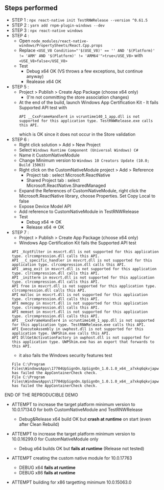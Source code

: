 ## Steps performed

- STEP 1 : `npx react-native init TestRNWRelease --version ^0.61.5`
- STEP 2 : `yarn add rnpm-plugin-windows --dev`
- STEP 3 : `npx react-native windows`
- STEP 4 :
  - Open `node_modules/react-native-windows/PropertySheets/React.Cpp.props`
  - Replace `<USE_V8 Condition="'$(USE_V8)' == '' AND '$(Platform)' != 'ARM' AND '$(Platform)' != 'ARM64'">true</USE_V8>`
    with `<USE_V8>false</USE_V8>`
  - Test
    - Debug x64 OK (VS throws a few exceptions, but continue anyway)
    - Realease x64 OK
- STEP 5 :
  - Project > Publish > Create App Package (choose x64 only)
    - (I'm not committing the store association changes)
  - At the end of the build, launch Windows App Certification Kit - It fails Supported API test
    with
    ```
    API __CxxFrameHandler4 in vcruntime140_1_app.dll is not supported for this application type. TestRNWRelease.exe calls this API.
    ```
    which is OK since it does not occur in the Store validation
- STEP 6 :
  - Right click solution > Add > New Project
  - Select `Windows Runtime Component (Universal Windows) C#`
  - Name it CustomNativeModule
  - Change Minimum version to `Windows 10 Creators Update (10.0; Build 15063)`
  - Right click on the CustomNativeModule project > Add > Reference
    - Project tab : select Microsoft.ReactNative
    - Shared Project tab : select Microsoft.ReactNative.SharedManaged
  - Expand the References of CustomNativeModule, right click the Microsoft.ReactNative library, choose Properties. Set Copy Local to false
  - Expose Device Model API
  - Add reference to CustomNativeModule in TestRNWRelease
  - Test
    - Debug x64 => OK
    - Release x64 => OK
- STEP 7 :
  - Project > Publish > Create App Package (choose x64 only)
  - Windows App Certification Kit fails the Supported API test
  ```
  API _XcptFilter in msvcrt.dll is not supported for this application type. clrcompression.dll calls this API.
  API __C_specific_handler in msvcrt.dll is not supported for this application type. clrcompression.dll calls this API.
  API _amsg_exit in msvcrt.dll is not supported for this application type. clrcompression.dll calls this API.
  API _initterm in msvcrt.dll is not supported for this application type. clrcompression.dll calls this API.
  API free in msvcrt.dll is not supported for this application type. clrcompression.dll calls this API.
  API malloc in msvcrt.dll is not supported for this application type. clrcompression.dll calls this API.
  API memcpy in msvcrt.dll is not supported for this application type. clrcompression.dll calls this API.
  API memset in msvcrt.dll is not supported for this application type. clrcompression.dll calls this API.
  API __CxxFrameHandler4 in vcruntime140_1_app.dll is not supported for this application type. TestRNWRelease.exe calls this API.
  API ExecuteAssembly in uwphost.dll is not supported for this application type. UWPShim.exe calls this API.
  API DllGetActivationFactory in uwphost.dll is not supported for this application type. UWPShim.exe has an export that forwards to this API.
  ```
  - it also fails the Windows security features test
  ```
  File C:\Program Files\WindowsApps\17704UpSignOn.UpSignOn_1.0.1.0_x64__a7xkq6qkvjapw\clrcompression.dll has failed the AppContainerCheck check.
  File C:\Program Files\WindowsApps\17704UpSignOn.UpSignOn_1.0.1.0_x64__a7xkq6qkvjapw\clrjit.dll has failed the AppContainerCheck check.
  ```

END OF THE REPRODUCIBLE DEMO

- ATTEMPT to increase the target platform minimum version to 10.0.17134.0 for both CustomNativeModule and TestRNWRelease

  - Debug&Release x64 build OK but **crash at runtime** on start (even after Clean Rebuild)

- ATTEMPT to increase the target platform minimum version to 10.0.16299.0 for CustomNativeModule only

  - Debug x64 builds OK but **fails at runtime** (Release not tested)

- ATTEMPT creating the custom native module for 10.0.17763

  - DEBUG x64 **fails at runtime**
  - DEBUG x86 **fails at runtime**

- ATTEMPT building for x86 targetting minimum 10.0.15063.0

